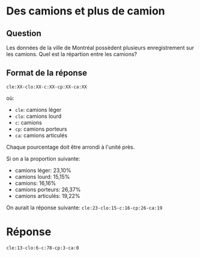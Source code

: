 # Des camions et plus de camion

## Question

Les données de la ville de Montréal possèdent plusieurs enregistrement sur les camions. Quel est la répartion entre les camions?

## Format de la réponse

`cle:XX-clo:XX-c:XX-cp:XX-ca:XX`

où:

- `cle`: camions léger
- `clo`: camions lourd
- `c`: camions
- `cp`: camions porteurs
- `ca`: camions articulés

Chaque pourcentage doit être arrondi à l'unité près.

Si on a la proportion suivante:

- camions léger: 23,10%
- camions lourd: 15,15%
- camions: 16,16%
- camions porteurs: 26,37%
- camions articulés: 19,22%

On aurait la réponse suivante: `cle:23-clo:15-c:16-cp:26-ca:19`

# Réponse

`cle:13-clo:6-c:78-cp:3-ca:0`

